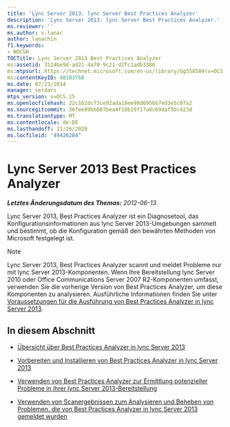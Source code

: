 ```yaml
---
title: 'Lync Server 2013: lync Server Best Practices Analyzer'
description: 'Lync Server 2013: lync Server Best Practices Analyzer.'
ms.reviewer: ''
ms.author: v-lanac
author: lanachin
f1.keywords:
- NOCSH
TOCTitle: Lync Server 2013 Best Practices Analyzer
ms:assetid: 3124be9d-ad21-4a70-9c21-d2fc1adb3386
ms:mtpsurl: https://technet.microsoft.com/en-us/library/Gg558584(v=OCS.15)
ms:contentKeyID: 48183768
ms.date: 07/23/2014
manager: serdars
mtps_version: v=OCS.15
ms.openlocfilehash: 22c162dc73ce92ada18ee98d6956b7ed3e5c07a2
ms.sourcegitcommit: 36fee89bb887bea4f18b19f17a8c69daf5bc423d
ms.translationtype: MT
ms.contentlocale: de-DE
ms.lasthandoff: 11/26/2020
ms.locfileid: "49426284"
---
```

# <a name="lync-server-2013-best-practices-analyzer"></a>Lync Server 2013 Best Practices Analyzer

<div data-xmlns="http://www.w3.org/1999/xhtml">

<div class="topic" data-xmlns="http://www.w3.org/1999/xhtml" data-msxsl="urn:schemas-microsoft-com:xslt" data-cs="https://msdn.microsoft.com/">

<div data-asp="https://msdn2.microsoft.com/asp">



</div>

<div id="mainSection">

<div id="mainBody">

<span> </span>

_**Letztes Änderungsdatum des Themas:** 2012-06-13_

Lync Server 2013, Best Practices Analyzer ist ein Diagnosetool, das Konfigurationsinformationen aus lync Server 2013-Umgebungen sammelt und bestimmt, ob die Konfiguration gemäß den bewährten Methoden von Microsoft festgelegt ist.

<div>


> [!NOTE]  
> Lync Server 2013, Best Practices Analyzer scannt und meldet Probleme nur mit lync Server 2013-Komponenten. Wenn Ihre Bereitstellung lync Server 2010 oder Office Communications Server 2007 R2-Komponenten umfasst, verwenden Sie die vorherige Version von Best Practices Analyzer, um diese Komponenten zu analysieren. Ausführliche Informationen finden Sie unter <A href="lync-server-2013-requirements-for-running-best-practices-analyzer.md">Voraussetzungen für die Ausführung von Best Practices Analyzer in lync Server 2013</A>.



</div>

<div>

## <a name="in-this-section"></a>In diesem Abschnitt

  - [Übersicht über Best Practices Analyzer in lync Server 2013](lync-server-2013-overview-of-best-practices-analyzer.md)

  - [Vorbereiten und Installieren von Best Practices Analyzer in lync Server 2013](lync-server-2013-preparing-for-and-installing-best-practices-analyzer.md)

  - [Verwenden von Best Practices Analyzer zur Ermittlung potenzieller Probleme in ihrer lync Server 2013-Bereitstellung](lync-server-2013-using-best-practices-analyzer-to-identify-potential-issues-in-your-deployment.md)

  - [Verwenden von Scanergebnissen zum Analysieren und Beheben von Problemen, die von Best Practices Analyzer in lync Server 2013 gemeldet wurden](lync-server-2013-using-scan-results-to-analyze-and-resolve-issues-reported-by-best-practices-analyzer.md)

</div>

</div>

<span> </span>

</div>

</div>

</div>

